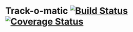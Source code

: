 Track-o-matic [![Build Status](https://secure.travis-ci.org/cleggatt/trackomatic.png)](http://travis-ci.org/cleggatt/trackomatic) [![Coverage Status](https://coveralls.io/repos/cleggatt/trackomatic/badge.png)](https://coveralls.io/r/cleggatt/trackomatic)
=============